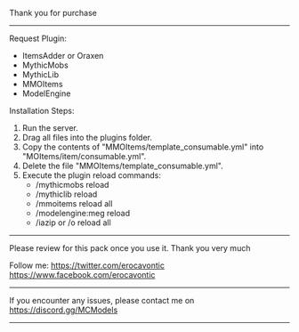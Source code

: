 Thank you for purchase

_______________________________________

Request Plugin:
- ItemsAdder or Oraxen
- MythicMobs
- MythicLib
- MMOItems
- ModelEngine

Installation Steps:
1. Run the server.
2. Drag all files into the plugins folder.
3. Copy the contents of "MMOItems/template_consumable.yml" into "MOItems/item/consumable.yml".
4. Delete the file "MMOItems/template_consumable.yml".
5. Execute the plugin reload commands:
   - /mythicmobs reload
   - /mythiclib reload
   - /mmoitems reload all
   - /modelengine:meg reload
   - /iazip or /o reload all
_______________________________________

Please review for this pack once you use it. Thank you very much

Follow me:
https://twitter.com/erocavontic
https://www.facebook.com/erocavontic

_______________________________________

If you encounter any issues, please contact me on https://discord.gg/MCModels

_______________________________________

